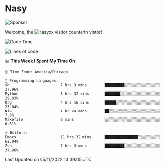 # Nasy

<!--
<p align="center">
<img height="200" src="https://github-readme-stats.vercel.app/api?username=nasyxx&count_private=true&show_icons=true&theme=dracula&include_all_commits=true"/>
<img height="200" src="https://github-readme-stats.vercel.app/api/top-langs/?username=nasyxx&theme=dracula&hide=html,jupyter+notebook&count_private=true&show_icons=true"/>
</p>

  
----------------
-->

![Sponsor](https://img.shields.io/static/v1.svg?label=Sponsor&message=%E2%9D%A4&logo=GitHub&style=flat&color=pink)
 
Welcome, the ![nasyxx visitor counter](https://count.getloli.com/get/@nasyxx?theme=rule34)th vistor!
 
<!--START_SECTION:waka-->
![Code Time](http://img.shields.io/badge/Code%20Time-2%2C781%20hrs%2018%20mins-blue)

![Lines of code](https://img.shields.io/badge/From%20Hello%20World%20I%27ve%20Written-5%20Million%20lines%20of%20code-blue)

📊 **This Week I Spent My Time On** 

```text
⌚︎ Time Zone: America/Chicago

💬 Programming Languages: 
sh                       7 hrs 3 mins        █████████░░░░░░░░░░░░░░░░   37.96% 
Python                   5 hrs 32 mins       ███████░░░░░░░░░░░░░░░░░░   29.83% 
Org                      4 hrs 16 mins       █████░░░░░░░░░░░░░░░░░░░░   23.04% 
Nix                      1 hr 24 mins        ██░░░░░░░░░░░░░░░░░░░░░░░   7.6% 
Makefile                 6 mins              ░░░░░░░░░░░░░░░░░░░░░░░░░   0.61%

🔥 Editors: 
Emacs                    11 hrs 32 mins      ███████████████░░░░░░░░░░   62.04% 
Zsh                      7 hrs 3 mins        █████████░░░░░░░░░░░░░░░░   37.96%

```


 Last Updated on 05/11/2022 13:39:05 UTC
<!--END_SECTION:waka-->

<!-- ![visitors](https://visitor-badge.laobi.icu/badge?page_id=nasyxx.nasyxx) -->
